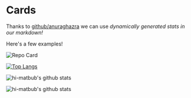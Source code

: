 # Cards

Thanks to <a href='https://github.com/anuraghazra/github-readme-stats' target='_blank'>github/anuraghazra</a> we can use *dynamically generated stats in our markdown!*

Here's a few examples! 

![Repo Card](https://github-readme-stats.vercel.app/api/pin/?username=hi-matbub&repo=markdown-guide&show_owner=true)

[![Top Langs](https://github-readme-stats.vercel.app/api/top-langs/?username=hi-matbub&layout=compact)](https://github.com/anuraghazra/github-readme-stats)

![hi-matbub's github stats](https://github-readme-stats.vercel.app/api?username=hi-matbub&hide=issues&show_icons=true)

![hi-matbub's github stats](https://github-readme-stats.vercel.app/api?username=hi-matbub&show_icons=true&theme=radical)
